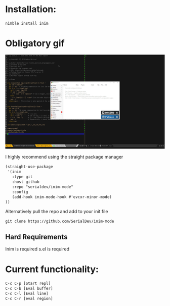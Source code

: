 # Installation:

```
nimble install inim
```

# Obligatory gif 

![image info](/img/repl.gif)



I highly recommend using the straight package manager

```
(straight-use-package
 '(inim
   :type git
   :host github
   :repo "serialdev/inim-mode"
   :config
   (add-hook inim-mode-hook #'evcxr-minor-mode)
))
```

Alternatively pull the repo and add to your init file
```
git clone https://github.com/SerialDev/inim-mode
```

## Hard Requirements
Inim is required 
s.el is required


# Current functionality:

```
C-c C-p [Start repl]
C-c C-b [Eval buffer]
C-c C-l [Eval line]
C-c C-r [eval region]
```

